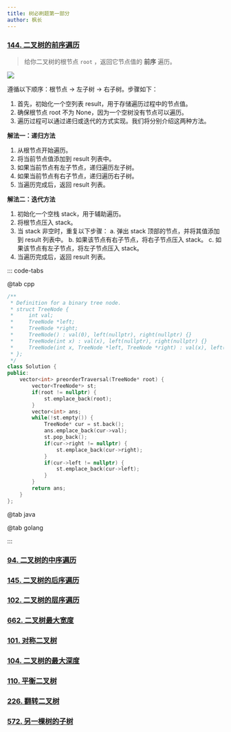 ```yaml
---
title: 树必刷题第一部分
author: 枫长
---
```


### [144. 二叉树的前序遍历](https://leetcode.cn/problems/binary-tree-preorder-traversal/)

> 给你二叉树的根节点 `root` ，返回它节点值的 **前序** 遍历。

![](https://assets.leetcode.com/uploads/2020/09/15/inorder_1.jpg)



遵循以下顺序：根节点 -> 左子树 -> 右子树。步骤如下：

1. 首先，初始化一个空列表 result，用于存储遍历过程中的节点值。
2. 确保根节点 root 不为 None，因为一个空树没有节点可以遍历。
3. 遍历过程可以通过递归或迭代的方式实现。我们将分别介绍这两种方法。

**解法一：递归方法**

1. 从根节点开始遍历。
2. 将当前节点值添加到 result 列表中。
3. 如果当前节点有左子节点，递归遍历左子树。
4. 如果当前节点有右子节点，递归遍历右子树。
5. 当遍历完成后，返回 result 列表。

**解法二：迭代方法**

1. 初始化一个空栈 stack，用于辅助遍历。
2. 将根节点压入 stack。
3. 当 stack 非空时，重复以下步骤： a. 弹出 stack 顶部的节点，并将其值添加到 result 列表中。 b. 如果该节点有右子节点，将右子节点压入 stack。 c. 如果该节点有左子节点，将左子节点压入 stack。
4. 当遍历完成后，返回 result 列表。

::: code-tabs

@tab cpp

```cpp
/**
 * Definition for a binary tree node.
 * struct TreeNode {
 *     int val;
 *     TreeNode *left;
 *     TreeNode *right;
 *     TreeNode() : val(0), left(nullptr), right(nullptr) {}
 *     TreeNode(int x) : val(x), left(nullptr), right(nullptr) {}
 *     TreeNode(int x, TreeNode *left, TreeNode *right) : val(x), left(left), right(right) {}
 * };
 */
class Solution {
public:
    vector<int> preorderTraversal(TreeNode* root) {
        vector<TreeNode*> st;
        if(root != nullptr) {
            st.emplace_back(root);
        }
        vector<int> ans;
        while(!st.empty()) {
            TreeNode* cur = st.back();
            ans.emplace_back(cur->val);
            st.pop_back();
            if(cur->right != nullptr) {
                st.emplace_back(cur->right);
            }
            if(cur->left != nullptr) {
                st.emplace_back(cur->left);
            }
        }
        return ans;
    }
};
```

@tab java

@tab golang

:::

### [94. 二叉树的中序遍历](https://leetcode.cn/problems/binary-tree-inorder-traversal/)

### [145. 二叉树的后序遍历](https://leetcode.cn/problems/binary-tree-postorder-traversal/)

### [102. 二叉树的层序遍历](https://leetcode.cn/problems/binary-tree-level-order-traversal/)

### [662. 二叉树最大宽度](https://leetcode.cn/problems/maximum-width-of-binary-tree/)

### [101. 对称二叉树](https://leetcode.cn/problems/symmetric-tree/)

### [104. 二叉树的最大深度](https://leetcode.cn/problems/maximum-depth-of-binary-tree/)

### [110. 平衡二叉树](https://leetcode.cn/problems/balanced-binary-tree/)

### [226. 翻转二叉树](https://leetcode.cn/problems/invert-binary-tree/)

### [572. 另一棵树的子树](https://leetcode.cn/problems/subtree-of-another-tree/)